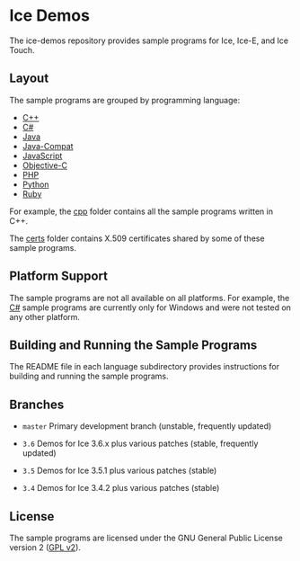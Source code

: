 # Ice Demos

The ice-demos repository provides sample programs for Ice, Ice-E, and Ice Touch.

## Layout

The sample programs are grouped by programming language:

* [C++](./cpp)
* [C#](./csharp)
* [Java](./java)
* [Java-Compat](./java-compat)
* [JavaScript](./js)
* [Objective-C](./objective-c)
* [PHP](./php)
* [Python](./python)
* [Ruby](./ruby)

For example, the [cpp](./cpp) folder contains all the sample programs written
in C++.

The [certs](./certs) folder contains X.509 certificates shared by some of these
sample programs.

## Platform Support

The sample programs are not all available on all platforms. For example, the
[C#](./csharp) sample programs are currently only for Windows and were not
tested on any other platform.

## Building and Running the Sample Programs

The README file in each language subdirectory provides instructions for
building and running the sample programs.

## Branches

- `master`
  Primary development branch (unstable, frequently updated)

- `3.6`
  Demos for Ice 3.6.x plus various patches (stable, frequently updated)

- `3.5`
  Demos for Ice 3.5.1 plus various patches (stable)

- `3.4`
  Demos for Ice 3.4.2 plus various patches (stable)

## License

The sample programs are licensed under the GNU General Public License version 2
([GPL v2](./LICENSE)).
